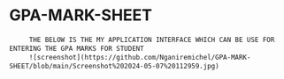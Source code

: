 # GPA-MARK-SHEET 
         THE BELOW IS THE MY APPLICATION INTERFACE WHICH CAN BE USE FOR ENTERING THE GPA MARKS FOR STUDENT
         ![screenshot](https://github.com/Nganiremichel/GPA-MARK-SHEET/blob/main/Screenshot%202024-05-07%20112959.jpg)
